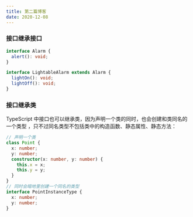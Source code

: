 ```yaml
---
title: 第二篇博客
date: 2020-12-08
---
```


### 接口继承接口

```typescript
interface Alarm {
  alert(): void;
}

interface LightableAlarm extends Alarm {
  lightOn(): void;
  lightOff(): void;
}
```

### 接口继承类

TypeScript 中接口也可以继承类，因为声明一个类的同时，也会创建和类同名的一个类型
，只不过同名类型不包括类中的构造函数、静态属性、静态方法：

```typescript
// 声明一个类
class Point {
  x: number;
  y: number;
  constructor(x: number, y: number) {
    this.x = x;
    this.y = y;
  }
}
// 同时会暗地里创建一个同名的类型
interface PointInstanceType {
  x: number;
  y: number;
}
```
